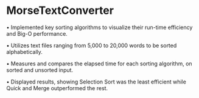# MorseTextConverter

• Implemented key sorting algorithms to visualize their run-time efficiency and Big-O performance.

• Utilizes text files ranging from 5,000 to 20,000 words to be sorted alphabetically.

• Measures and compares the elapsed time for each sorting algorithm, on sorted and unsorted input.

• Displayed results, showing Selection Sort was the least efficient while Quick and Merge outperformed the rest.
